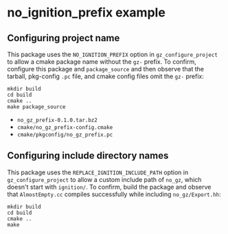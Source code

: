 # no\_ignition\_prefix example

## Configuring project name

This package uses the `NO_IGNITION_PREFIX` option in `gz_configure_project`
to allow a cmake package name without the `gz-` prefix.
To confirm, configure this package and
`package_source` and then observe that the tarball,
pkg-config `.pc` file, and cmake config files omit the `gz-` prefix:

~~~
mkdir build
cd build
cmake ..
make package_source
~~~

* `no_gz_prefix-0.1.0.tar.bz2`
* `cmake/no_gz_prefix-config.cmake`
* `cmake/pkgconfig/no_gz_prefix.pc`

## Configuring include directory names

This package uses the `REPLACE_IGNITION_INCLUDE_PATH` option in `gz_configure_project`
to allow a custom include path of `no_gz`, which doesn't start with `ignition/`.
To confirm, build the package and observe that `AlmostEmpty.cc`
compiles successfully while including `no_gz/Export.hh`:

~~~
mkdir build
cd build
cmake ..
make
~~~
